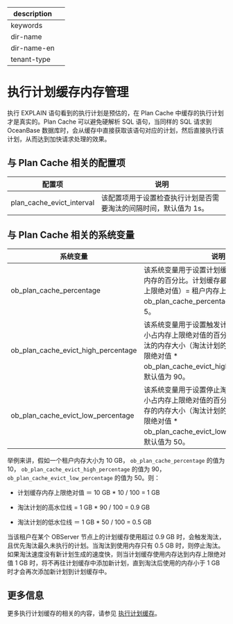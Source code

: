 |description||
|---|---|
|keywords||
|dir-name||
|dir-name-en||
|tenant-type||

# 执行计划缓存内存管理

执行 EXPLAIN 语句看到的执行计划是预估的，在 Plan Cache 中缓存的执行计划才是真实的。Plan Cache 可以避免硬解析 SQL 语句，当同样的 SQL 请求到 OceanBase 数据库时，会从缓存中直接获取该语句对应的计划，然后直接执行该计划，从而达到加快请求处理的效果。

## 与 Plan Cache 相关的配置项

|            配置项            |                 说明                  |
|---------------------------|-------------------------------------|
| plan_cache_evict_interval | 该配置项用于设置检查执行计划是否需要淘汰的间隔时间，默认值为 1s。 |

## 与 Plan Cache 相关的系统变量

|                系统变量                 |                                                            说明                                                             |
|-------------------------------------|---------------------------------------------------------------------------------------------------------------------------|
| ob_plan_cache_percentage            | 该系统变量用于设置计划缓存可使用内存占租户内存的百分比。计划缓存最多可使用内存（内存上限绝对值）= 租户内存上限 \* ob_plan_cache_percentage/100，默认值为 5。                          |
| ob_plan_cache_evict_high_percentage | 该系统变量用于设置触发计划缓存淘汰的内存大小占内存上限绝对值的百分比。触发计划缓存淘汰的内存大小（淘汰计划的高水位线） = 内存上限绝对值 \* ob_plan_cache_evict_high_percentage/100，默认值为 90。 |
| ob_plan_cache_evict_low_percentage  | 该系统变量用于设置停止淘汰计划缓存的内存大小占内存上限绝对值的百分比。停止淘汰计划缓存的内存大小（淘汰计划的低水位线）= 内存上限绝对值 \* ob_plan_cache_evict_low_percentage/100，默认值为 50。                         |

举例来讲，假如一个租户内存大小为 10 GB， `ob_plan_cache_percentage` 的值为 10， `ob_plan_cache_evict_high_percentage` 的值为 90， `ob_plan_cache_evict_low_percentage` 的值为 50。则：

* 计划缓存内存上限绝对值 ＝ 10 GB \* 10 / 100 = 1 GB

* 淘汰计划的高水位线 = 1 GB \* 90 / 100 = 0.9 GB

* 淘汰计划的低水位线 ＝ 1 GB \* 50 / 100 = 0.5 GB

当该租户在某个 OBServer 节点上的计划缓存使用超过 0.9 GB 时，会触发淘汰，且优先淘汰最久未执行的计划。当淘汰到使用内存只有 0.5 GB 时，则停止淘汰。如果淘汰速度没有新计划生成的速度快，则当计划缓存使用内存达到内存上限绝对值 1 GB 时，将不再往计划缓存中添加新计划，直到淘汰后使用的内存小于 1 GB 时才会再次添加新计划到计划缓存中。

## 更多信息

更多执行计划缓存的相关的内容，请参见 [执行计划缓存](../../1000.performance-tuning-guide/500.sql-optimization/200.sql-execution-plan/300.execution-plan-cache.md)。
